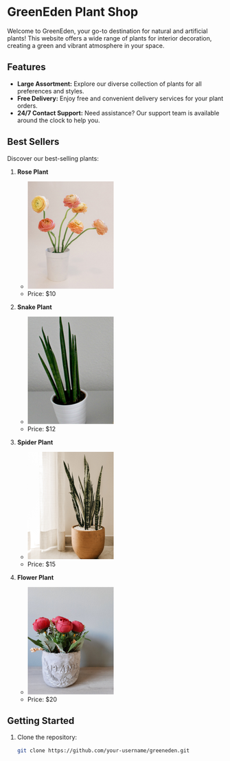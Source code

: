 # GreenEden Plant Shop

Welcome to GreenEden, your go-to destination for natural and artificial plants! This website offers a wide range of plants for interior decoration, creating a green and vibrant atmosphere in your space.

## Features

- **Large Assortment:** Explore our diverse collection of plants for all preferences and styles.
- **Free Delivery:** Enjoy free and convenient delivery services for your plant orders.
- **24/7 Contact Support:** Need assistance? Our support team is available around the clock to help you.

## Best Sellers

Discover our best-selling plants:

1. **Rose Plant**
   - ![Rose Plant](./images/bestseller_1.png)
   - Price: $10

2. **Snake Plant**
   - ![Snake Plant](./images/bestseller_2.png)
   - Price: $12

3. **Spider Plant**
   - ![Spider Plant](./images/bestseller_3.png)
   - Price: $15

4. **Flower Plant**
   - ![Flower Plant](./images/bestseller_4.png)
   - Price: $20

## Getting Started

1. Clone the repository:

   ```bash
   git clone https://github.com/your-username/greeneden.git
